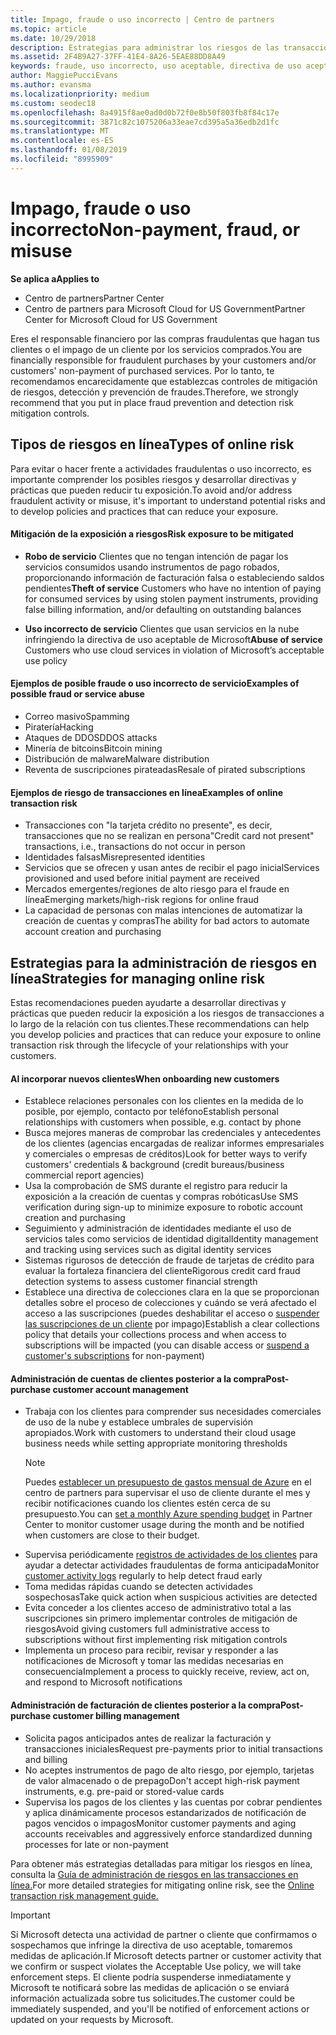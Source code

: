 ```yaml
---
title: Impago, fraude o uso incorrecto | Centro de partners
ms.topic: article
ms.date: 10/29/2018
description: Estrategias para administrar los riesgos de las transacciones en línea, incluyendo el impago del cliente de artículos y servicios y las actividades fraudulentas o uso incorrecto.
ms.assetid: 2F4B9A27-37FF-41E4-8A26-5EAE88DD8A49
keywords: fraude, uso incorrecto, uso aceptable, directiva de uso aceptable, impago, el cliente no pagará la factura, riesgo en línea, robo de servicio, uso incorrecto de servicio, suspender una suscripción,
author: MaggiePucciEvans
ms.author: evansma
ms.localizationpriority: medium
ms.custom: seodec18
ms.openlocfilehash: 8a4915f8ae0ad0d0b72f0e8b50f803fb8f84c17e
ms.sourcegitcommit: 3871c82c1075206a33eae7cd395a5a36edb2d1fc
ms.translationtype: MT
ms.contentlocale: es-ES
ms.lasthandoff: 01/08/2019
ms.locfileid: "8995909"
---
```

# <a name="non-payment-fraud-or-misuse"></a><span data-ttu-id="4e841-104">Impago, fraude o uso incorrecto</span><span class="sxs-lookup"><span data-stu-id="4e841-104">Non-payment, fraud, or misuse</span></span>

**<span data-ttu-id="4e841-105">Se aplica a</span><span class="sxs-lookup"><span data-stu-id="4e841-105">Applies to</span></span>**

-  <span data-ttu-id="4e841-106">Centro de partners</span><span class="sxs-lookup"><span data-stu-id="4e841-106">Partner Center</span></span>
-  <span data-ttu-id="4e841-107">Centro de partners para Microsoft Cloud for US Government</span><span class="sxs-lookup"><span data-stu-id="4e841-107">Partner Center for Microsoft Cloud for US Government</span></span>



<span data-ttu-id="4e841-108">Eres el responsable financiero por las compras fraudulentas que hagan tus clientes o el impago de un cliente por los servicios comprados.</span><span class="sxs-lookup"><span data-stu-id="4e841-108">You are financially responsible for fraudulent purchases by your customers and/or customers' non-payment of purchased services.</span></span> <span data-ttu-id="4e841-109">Por lo tanto, te recomendamos encarecidamente que establezcas controles de mitigación de riesgos, detección y prevención de fraudes.</span><span class="sxs-lookup"><span data-stu-id="4e841-109">Therefore, we strongly recommend that you put in place fraud prevention and detection risk mitigation controls.</span></span>

## <a name="types-of-online-risk"></a><span data-ttu-id="4e841-110">Tipos de riesgos en línea</span><span class="sxs-lookup"><span data-stu-id="4e841-110">Types of online risk</span></span>

<span data-ttu-id="4e841-111">Para evitar o hacer frente a actividades fraudulentas o uso incorrecto, es importante comprender los posibles riesgos y desarrollar directivas y prácticas que pueden reducir tu exposición.</span><span class="sxs-lookup"><span data-stu-id="4e841-111">To avoid and/or address fraudulent activity or misuse, it's important to understand potential risks and to develop policies and practices that can reduce your exposure.</span></span>

#### <a name="risk-exposure-to-be-mitigated"></a><span data-ttu-id="4e841-112">Mitigación de la exposición a riesgos</span><span class="sxs-lookup"><span data-stu-id="4e841-112">Risk exposure to be mitigated</span></span>

- <span data-ttu-id="4e841-113">**Robo de servicio** Clientes que no tengan intención de pagar los servicios consumidos usando instrumentos de pago robados, proporcionando información de facturación falsa o estableciendo saldos pendientes</span><span class="sxs-lookup"><span data-stu-id="4e841-113">**Theft of service** Customers who have no intention of paying for consumed services by using stolen payment instruments, providing false billing information, and/or defaulting on outstanding balances</span></span>

- <span data-ttu-id="4e841-114">**Uso incorrecto de servicio** Clientes que usan servicios en la nube infringiendo la directiva de uso aceptable de Microsoft</span><span class="sxs-lookup"><span data-stu-id="4e841-114">**Abuse of service** Customers who use cloud services in violation of Microsoft’s acceptable use policy</span></span>

#### <a name="examples-of-possible-fraud-or-service-abuse"></a><span data-ttu-id="4e841-115">Ejemplos de posible fraude o uso incorrecto de servicio</span><span class="sxs-lookup"><span data-stu-id="4e841-115">Examples of possible fraud or service abuse</span></span>
- <span data-ttu-id="4e841-116">Correo masivo</span><span class="sxs-lookup"><span data-stu-id="4e841-116">Spamming</span></span>
- <span data-ttu-id="4e841-117">Piratería</span><span class="sxs-lookup"><span data-stu-id="4e841-117">Hacking</span></span>
- <span data-ttu-id="4e841-118">Ataques de DDOS</span><span class="sxs-lookup"><span data-stu-id="4e841-118">DDOS attacks</span></span>
- <span data-ttu-id="4e841-119">Minería de bitcoins</span><span class="sxs-lookup"><span data-stu-id="4e841-119">Bitcoin mining</span></span>
- <span data-ttu-id="4e841-120">Distribución de malware</span><span class="sxs-lookup"><span data-stu-id="4e841-120">Malware distribution</span></span>
- <span data-ttu-id="4e841-121">Reventa de suscripciones pirateadas</span><span class="sxs-lookup"><span data-stu-id="4e841-121">Resale of pirated subscriptions</span></span> 

#### <a name="examples-of-online-transaction-risk"></a><span data-ttu-id="4e841-122">Ejemplos de riesgo de transacciones en línea</span><span class="sxs-lookup"><span data-stu-id="4e841-122">Examples of online transaction risk</span></span>
- <span data-ttu-id="4e841-123">Transacciones con "la tarjeta crédito no presente", es decir, transacciones que no se realizan en persona</span><span class="sxs-lookup"><span data-stu-id="4e841-123">"Credit card not present" transactions, i.e., transactions do not occur in person</span></span>
- <span data-ttu-id="4e841-124">Identidades falsas</span><span class="sxs-lookup"><span data-stu-id="4e841-124">Misrepresented identities</span></span>
- <span data-ttu-id="4e841-125">Servicios que se ofrecen y usan antes de recibir el pago inicial</span><span class="sxs-lookup"><span data-stu-id="4e841-125">Services provisioned and used before initial payment are received</span></span>
- <span data-ttu-id="4e841-126">Mercados emergentes/regiones de alto riesgo para el fraude en línea</span><span class="sxs-lookup"><span data-stu-id="4e841-126">Emerging markets/high-risk regions for online fraud</span></span>
- <span data-ttu-id="4e841-127">La capacidad de personas con malas intenciones de automatizar la creación de cuentas y compras</span><span class="sxs-lookup"><span data-stu-id="4e841-127">The ability for bad actors to automate account creation and purchasing</span></span>

## <a name="strategies-for-managing-online-risk"></a><span data-ttu-id="4e841-128">Estrategias para la administración de riesgos en línea</span><span class="sxs-lookup"><span data-stu-id="4e841-128">Strategies for managing online risk</span></span>

<span data-ttu-id="4e841-129">Estas recomendaciones pueden ayudarte a desarrollar directivas y prácticas que pueden reducir la exposición a los riesgos de transacciones a lo largo de la relación con tus clientes.</span><span class="sxs-lookup"><span data-stu-id="4e841-129">These recommendations can help you develop policies and practices that can reduce your exposure to online transaction risk through the lifecycle of your relationships with your customers.</span></span>  

#### <a name="when-onboarding-new-customers"></a><span data-ttu-id="4e841-130">Al incorporar nuevos clientes</span><span class="sxs-lookup"><span data-stu-id="4e841-130">When onboarding new customers</span></span>
- <span data-ttu-id="4e841-131">Establece relaciones personales con los clientes en la medida de lo posible, por ejemplo, contacto por teléfono</span><span class="sxs-lookup"><span data-stu-id="4e841-131">Establish personal relationships with customers when possible, e.g. contact by phone</span></span>
- <span data-ttu-id="4e841-132">Busca mejores maneras de comprobar las credenciales y antecedentes de los clientes (agencias encargadas de realizar informes empresariales y comerciales o empresas de créditos)</span><span class="sxs-lookup"><span data-stu-id="4e841-132">Look for better ways to verify customers' credentials & background (credit bureaus/business commercial report agencies)</span></span> 
- <span data-ttu-id="4e841-133">Usa la comprobación de SMS durante el registro para reducir la exposición a la creación de cuentas y compras robóticas</span><span class="sxs-lookup"><span data-stu-id="4e841-133">Use SMS verification during sign-up to minimize exposure to robotic account creation and purchasing</span></span>
- <span data-ttu-id="4e841-134">Seguimiento y administración de identidades mediante el uso de servicios tales como servicios de identidad digital</span><span class="sxs-lookup"><span data-stu-id="4e841-134">Identity management and tracking using services such as digital identity services</span></span>
- <span data-ttu-id="4e841-135">Sistemas rigurosos de detección de fraude de tarjetas de crédito para evaluar la fortaleza financiera del cliente</span><span class="sxs-lookup"><span data-stu-id="4e841-135">Rigorous credit card fraud detection systems to assess customer financial strength</span></span>
- <span data-ttu-id="4e841-136">Establece una directiva de colecciones clara en la que se proporcionan detalles sobre el proceso de colecciones y cuándo se verá afectado el acceso a las suscripciones (puedes deshabilitar el acceso o [suspender las suscripciones de un cliente](suspend-a-subscription.md) por impago)</span><span class="sxs-lookup"><span data-stu-id="4e841-136">Establish a clear collections policy that details your collections process and when access to subscriptions will be impacted (you can disable access or [suspend a customer's subscriptions](suspend-a-subscription.md) for non-payment)</span></span>

#### <a name="post-purchase-customer-account-management"></a><span data-ttu-id="4e841-137">Administración de cuentas de clientes posterior a la compra</span><span class="sxs-lookup"><span data-stu-id="4e841-137">Post-purchase customer account management</span></span>
- <span data-ttu-id="4e841-138">Trabaja con los clientes para comprender sus necesidades comerciales de uso de la nube y establece umbrales de supervisión apropiados.</span><span class="sxs-lookup"><span data-stu-id="4e841-138">Work with customers to understand their cloud usage business needs while setting appropriate monitoring thresholds</span></span>
    > [!NOTE]  
    >  <span data-ttu-id="4e841-139">Puedes [establecer un presupuesto de gastos mensual de Azure](set-an-azure-spending-budget-for-your-customers.md) en el centro de partners para supervisar el uso de cliente durante el mes y recibir notificaciones cuando los clientes estén cerca de su presupuesto.</span><span class="sxs-lookup"><span data-stu-id="4e841-139">You can [set a monthly Azure spending budget](set-an-azure-spending-budget-for-your-customers.md) in Partner Center to monitor customer usage during the month and be notified when customers are close to their budget.</span></span>
- <span data-ttu-id="4e841-140">Supervisa periódicamente [registros de actividades de los clientes](activity-logs.md) para ayudar a detectar actividades fraudulentas de forma anticipada</span><span class="sxs-lookup"><span data-stu-id="4e841-140">Monitor [customer activity logs](activity-logs.md) regularly to help detect fraud early</span></span>
- <span data-ttu-id="4e841-141">Toma medidas rápidas cuando se detecten actividades sospechosas</span><span class="sxs-lookup"><span data-stu-id="4e841-141">Take quick action when suspicious activities are detected</span></span>
- <span data-ttu-id="4e841-142">Evita conceder a los clientes acceso de administrativo total a las suscripciones sin primero implementar controles de mitigación de riesgos</span><span class="sxs-lookup"><span data-stu-id="4e841-142">Avoid giving customers full administrative access to subscriptions without first implementing risk mitigation controls</span></span>
- <span data-ttu-id="4e841-143">Implementa un proceso para recibir, revisar y responder a las notificaciones de Microsoft y tomar las medidas necesarias en consecuencia</span><span class="sxs-lookup"><span data-stu-id="4e841-143">Implement a process to quickly receive, review, act on, and respond to Microsoft notifications</span></span>

#### <a name="post-purchase-customer-billing-management"></a><span data-ttu-id="4e841-144">Administración de facturación de clientes posterior a la compra</span><span class="sxs-lookup"><span data-stu-id="4e841-144">Post-purchase customer billing management</span></span>
- <span data-ttu-id="4e841-145">Solicita pagos anticipados antes de realizar la facturación y transacciones iniciales</span><span class="sxs-lookup"><span data-stu-id="4e841-145">Request pre-payments prior to initial transactions and billing</span></span> 
- <span data-ttu-id="4e841-146">No aceptes instrumentos de pago de alto riesgo, por ejemplo, tarjetas de valor almacenado o de prepago</span><span class="sxs-lookup"><span data-stu-id="4e841-146">Don't accept high-risk payment instruments, e.g. pre-paid or stored-value cards</span></span>
- <span data-ttu-id="4e841-147">Supervisa los pagos de los clientes y las cuentas por cobrar pendientes y aplica dinámicamente procesos estandarizados de notificación de pagos vencidos o impagos</span><span class="sxs-lookup"><span data-stu-id="4e841-147">Monitor customer payments and aging accounts receivables and aggressively enforce standardized dunning processes for late or non-payment</span></span>

<span data-ttu-id="4e841-148">Para obtener más estrategias detalladas para mitigar los riesgos en línea, consulta la [Guía de administración de riesgos en las transacciones en línea.](https://assets.windowsphone.com/7d885238-e13b-4f10-a682-3d5adacd2859/CSP-PartnerRiskGuide-APSFinal_InvariantCulture_Default.zip)</span><span class="sxs-lookup"><span data-stu-id="4e841-148">For more detailed strategies for mitigating online risk, see the [Online transaction risk management guide.](https://assets.windowsphone.com/7d885238-e13b-4f10-a682-3d5adacd2859/CSP-PartnerRiskGuide-APSFinal_InvariantCulture_Default.zip)</span></span>

> [!IMPORTANT]  
> <span data-ttu-id="4e841-149">Si Microsoft detecta una actividad de partner o cliente que confirmamos o sospechamos que infringe la directiva de uso aceptable, tomaremos medidas de aplicación.</span><span class="sxs-lookup"><span data-stu-id="4e841-149">If Microsoft detects partner or customer activity that we confirm or suspect violates the Acceptable Use policy, we will take enforcement steps.</span></span> <span data-ttu-id="4e841-150">El cliente podría suspenderse inmediatamente y Microsoft te notificará sobre las medidas de aplicación o se enviará información actualizada sobre tus solicitudes.</span><span class="sxs-lookup"><span data-stu-id="4e841-150">The customer could be immediately suspended, and you'll be notified of enforcement actions or updated on your requests by Microsoft.</span></span>

 

 




